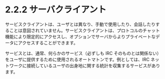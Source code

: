 # 2.2.2 サーバクライアント

サービスクライアントは、ユーザとは異なり、手動で使用したり、会話したりすることは意図されていません。サービスクライアントは、プロトコルのチャット機能により限定的にアクセスし、オプションでサーバからよりプライベートなデータにアクセスすることができます。

サービスとは、通常、何らかのサービス（必ずしも IRC そのものとは関係ない）をユーザに提供するために使用されるオートマトンです。例としては、IRC ネットワークに接続しているユーザの出身地に関する統計を収集するサービスがあります。
